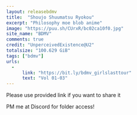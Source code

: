 ```yaml
---
layout: releasebdmv
title:  "Shoujo Shuumatsu Ryokou"
excerpt: "Philosophy moe blob anime"
image: "https://puu.sh/CUrxR/bc02ca10f0.jpg"
site_name: "BDMV"
comments: true
credit: "UnperceivedExistence@U2"
totalsize: "100.629 GiB"
tags: ["bdmv"]
urls:
  - 
      link: "https://bit.ly/bdmv_girlslasttour"
      text: "Vol 01-03"
---
```


Please use provided link if you want to share it

PM me at Discord for folder access!